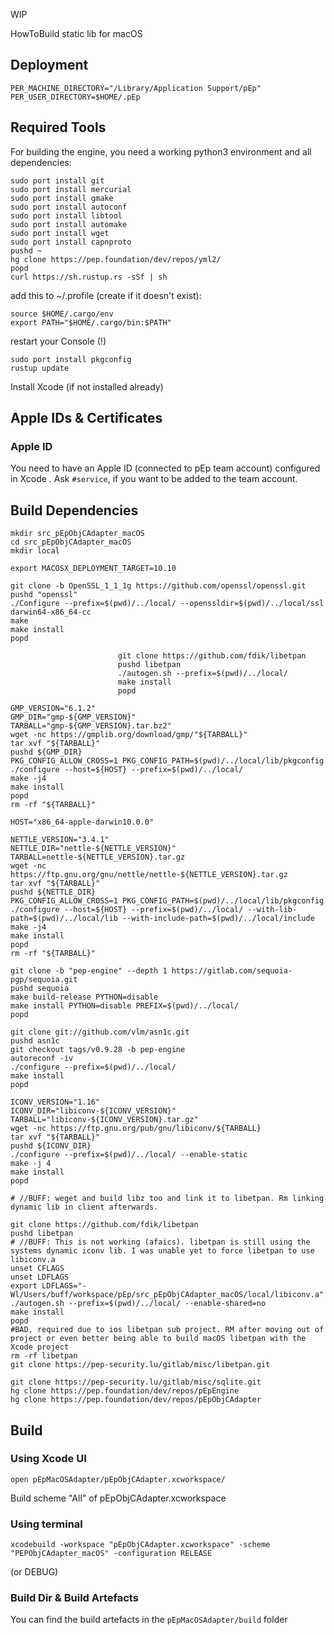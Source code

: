 WIP

HowToBuild static lib for macOS

## Deployment

```
PER_MACHINE_DIRECTORY="/Library/Application Support/pEp"
PER_USER_DIRECTORY=$HOME/.pEp
```

## Required Tools

For building the engine, you need a working python3 environment and all dependencies:

```
sudo port install git
sudo port install mercurial
sudo port install gmake
sudo port install autoconf
sudo port install libtool
sudo port install automake
sudo port install wget
sudo port install capnproto
pushd ~
hg clone https://pep.foundation/dev/repos/yml2/
popd
curl https://sh.rustup.rs -sSf | sh
```

add this to ~/.profile (create if it doesn't exist):

```
source $HOME/.cargo/env
export PATH="$HOME/.cargo/bin:$PATH"
```

restart your Console (!)

```
sudo port install pkgconfig
rustup update
```

Install Xcode (if not installed already)

## Apple IDs & Certificates

### Apple ID

You need to have an Apple ID (connected to pEp team account) configured in Xcode .  Ask `#service`, if you want to be added to the team account. 

## Build Dependencies
```
mkdir src_pEpObjCAdapter_macOS
cd src_pEpObjCAdapter_macOS
mkdir local

export MACOSX_DEPLOYMENT_TARGET=10.10

git clone -b OpenSSL_1_1_1g https://github.com/openssl/openssl.git
pushd "openssl"
./Configure --prefix=$(pwd)/../local/ --openssldir=$(pwd)/../local/ssl darwin64-x86_64-cc
make
make install
popd

						git clone https://github.com/fdik/libetpan
						pushd libetpan
						./autogen.sh --prefix=$(pwd)/../local/
						make install
						popd

GMP_VERSION="6.1.2"
GMP_DIR="gmp-${GMP_VERSION}"
TARBALL="gmp-${GMP_VERSION}.tar.bz2"
wget -nc https://gmplib.org/download/gmp/"${TARBALL}"
tar xvf "${TARBALL}"
pushd ${GMP_DIR}
PKG_CONFIG_ALLOW_CROSS=1 PKG_CONFIG_PATH=$(pwd)/../local/lib/pkgconfig ./configure --host=${HOST} --prefix=$(pwd)/../local/
make -j4
make install
popd
rm -rf "${TARBALL}"

HOST="x86_64-apple-darwin10.0.0"

NETTLE_VERSION="3.4.1"
NETTLE_DIR="nettle-${NETTLE_VERSION}"
TARBALL=nettle-${NETTLE_VERSION}.tar.gz
wget -nc https://ftp.gnu.org/gnu/nettle/nettle-${NETTLE_VERSION}.tar.gz
tar xvf "${TARBALL}"
pushd ${NETTLE_DIR}
PKG_CONFIG_ALLOW_CROSS=1 PKG_CONFIG_PATH=$(pwd)/../local/lib/pkgconfig ./configure --host=${HOST} --prefix=$(pwd)/../local/ --with-lib-path=$(pwd)/../local/lib --with-include-path=$(pwd)/../local/include
make -j4
make install
popd
rm -rf "${TARBALL}"

git clone -b "pep-engine" --depth 1 https://gitlab.com/sequoia-pgp/sequoia.git
pushd sequoia
make build-release PYTHON=disable
make install PYTHON=disable PREFIX=$(pwd)/../local/
popd

git clone git://github.com/vlm/asn1c.git
pushd asn1c
git checkout tags/v0.9.28 -b pep-engine
autoreconf -iv
./configure --prefix=$(pwd)/../local/
make install
popd

ICONV_VERSION="1.16"
ICONV_DIR="libiconv-${ICONV_VERSION}"
TARBALL="libiconv-${ICONV_VERSION}.tar.gz"
wget -nc https://ftp.gnu.org/pub/gnu/libiconv/${TARBALL}
tar xvf "${TARBALL}"
pushd ${ICONV_DIR}
./configure --prefix=$(pwd)/../local/ --enable-static
make -j 4
make install
popd

# //BUFF: weget and build libz too and link it to libetpan. Rm linking dynamic lib in client afterwards.

git clone https://github.com/fdik/libetpan
pushd libetpan
# //BUFF: This is not working (afaics). libetpan is still using the systems dynamic iconv lib. I was unable yet to force libetpan to use libiconv.a
unset CFLAGS
unset LDFLAGS
export LDFLAGS="-Wl/Users/buff/workspace/pEp/src_pEpObjCAdapter_macOS/local/libiconv.a" 
./autogen.sh --prefix=$(pwd)/../local/ --enable-shared=no
make install
popd
#BAD, required due to ios libetpan sub project. RM after moving out of project or even better being able to build macOS libetpan with the Xcode project
rm -rf libetpan
git clone https://pep-security.lu/gitlab/misc/libetpan.git

git clone https://pep-security.lu/gitlab/misc/sqlite.git
hg clone https://pep.foundation/dev/repos/pEpEngine
hg clone https://pep.foundation/dev/repos/pEpObjCAdapter
```

## Build

### Using Xcode UI

`open pEpMacOSAdapter/pEpObjCAdapter.xcworkspace/`

Build scheme "All" of pEpObjCAdapter.xcworkspace

### Using terminal

`xcodebuild -workspace "pEpObjCAdapter.xcworkspace" -scheme "PEPObjCAdapter_macOS" -configuration RELEASE`

(or DEBUG)

### Build Dir & Build Artefacts

You can find the build artefacts in the `pEpMacOSAdapter/build` folder